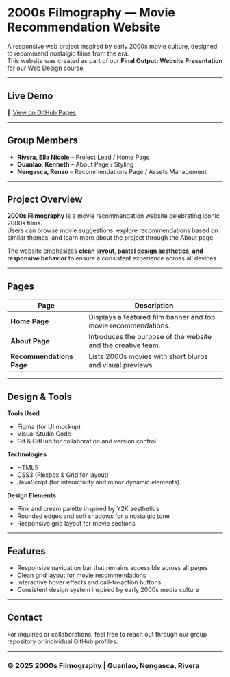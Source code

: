 # 2000s Filmography — Movie Recommendation Website

A responsive web project inspired by early 2000s movie culture, designed to recommend nostalgic films from the era.  
This website was created as part of our **Final Output: Website Presentation** for our Web Design course.

---

## Live Demo  
🔗 [View on GitHub Pages](https://nicoooo-23.github.io/IWEB-Website-Finals/)

---

## Group Members
- **Rivera, Ella Nicole** – Project Lead / Home Page  
- **Guanlao, Kenneth** – About Page / Styling  
- **Nengasca, Renzo** – Recommendations Page / Assets Management  

---

## Project Overview
**2000s Filmography** is a movie recommendation website celebrating iconic 2000s films.  
Users can browse movie suggestions, explore recommendations based on similar themes, and learn more about the project through the About page.  

The website emphasizes **clean layout, pastel design aesthetics, and responsive behavior** to ensure a consistent experience across all devices.

---

## Pages
| Page | Description |
|------|--------------|
| **Home Page** | Displays a featured film banner and top movie recommendations. |
| **About Page** | Introduces the purpose of the website and the creative team. |
| **Recommendations Page** | Lists 2000s movies with short blurbs and visual previews. |

---

## Design & Tools
**Tools Used**
- Figma (for UI mockup)
- Visual Studio Code
- Git & GitHub for collaboration and version control

**Technologies**
- HTML5  
- CSS3 (Flexbox & Grid for layout)  
- JavaScript (for interactivity and minor dynamic elements)

**Design Elements**
- Pink and cream palette inspired by Y2K aesthetics  
- Rounded edges and soft shadows for a nostalgic tone  
- Responsive grid layout for movie sections  

---

## Features
- Responsive navigation bar that remains accessible across all pages  
- Clean grid layout for movie recommendations  
- Interactive hover effects and call-to-action buttons  
- Consistent design system inspired by early 2000s media culture  

---

## Contact
For inquiries or collaborations, feel free to reach out through our group repository or individual GitHub profiles.

---

### © 2025 2000s Filmography | Guanlao, Nengasca, Rivera

